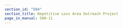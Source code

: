 ```yaml
---
section_id: "504"
section_title: Repetitive Loss Area Outreach Project
page_in_manual: 500-11
---
```

